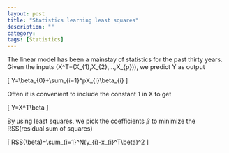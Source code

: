 ```yaml
---
layout: post
title: "Statistics learning least squares"
description: ""
category: 
tags: [Statistics]
---
```


The linear model has been a mainstay of statistics for the past thirty years. Given the inputs \(X^T=(X_{1},X_{2},...,X_{p})\), we predict Y as output


\[
Y=\beta_{0}+\sum_{i=1}^pX_{i}\beta_{i}
\]


Often it is convenient to include the constant 1 in X to get


\[
Y=X^T\beta
\]


By using least squares, we pick the coefficients $\beta$ to minimize the RSS(residual sum of squares)


\[
RSS(\beta)=\sum_{i=1}^N(y_{i}-x_{i}^T\beta)^2
\]